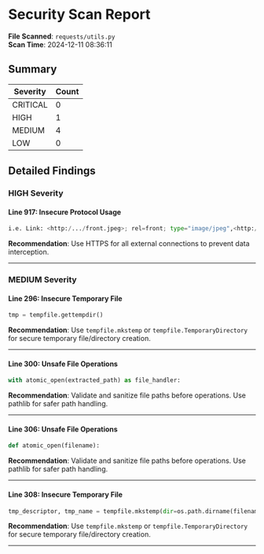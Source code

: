 # Security Scan Report

**File Scanned**: `requests/utils.py`  
**Scan Time**: 2024-12-11 08:36:11

## Summary

| Severity | Count |
| -------- | ----- |
| CRITICAL | 0     |
| HIGH     | 1     |
| MEDIUM   | 4     |
| LOW      | 0     |

## Detailed Findings

### HIGH Severity

#### Line 917: Insecure Protocol Usage

```python
i.e. Link: <http:/.../front.jpeg>; rel=front; type="image/jpeg",<http://.../back.jpeg>; rel=back;type="image/jpeg"
```

**Recommendation**: Use HTTPS for all external connections to prevent data interception.

---

### MEDIUM Severity

#### Line 296: Insecure Temporary File

```python
tmp = tempfile.gettempdir()
```

**Recommendation**: Use `tempfile.mkstemp` or `tempfile.TemporaryDirectory` for secure temporary file/directory creation.

---

#### Line 300: Unsafe File Operations

```python
with atomic_open(extracted_path) as file_handler:
```

**Recommendation**: Validate and sanitize file paths before operations. Use pathlib for safer path handling.

---

#### Line 306: Unsafe File Operations

```python
def atomic_open(filename):
```

**Recommendation**: Validate and sanitize file paths before operations. Use pathlib for safer path handling.

---

#### Line 308: Insecure Temporary File

```python
tmp_descriptor, tmp_name = tempfile.mkstemp(dir=os.path.dirname(filename))
```

**Recommendation**: Use `tempfile.mkstemp` or `tempfile.TemporaryDirectory` for secure temporary file/directory creation.

---
